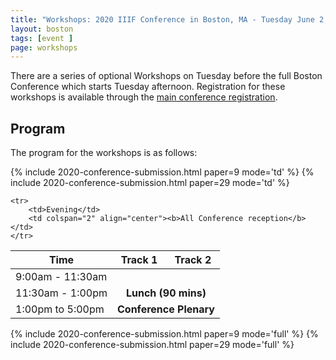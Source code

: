 ```yaml
---
title: "Workshops: 2020 IIIF Conference in Boston, MA - Tuesday June 2, 2020"
layout: boston
tags: [event ]
page: workshops
---
```


There are a series of optional Workshops on Tuesday before the full Boston Conference which starts Tuesday afternoon. Registration for these workshops is available through the [main conference registration][eventbrite].

## Program

The program for the workshops is as follows:

<table class="api-table">
  <thead>
    <tr>
      <th>Time</th>
      <th>Track 1</th>
      <th>Track 2</th>
     </tr>

<!--     <tr>
      <th>Location: Adam-von-Trott-Saal</th>
      <th>Location: Emmy-Noether-Saal</th>
    </tr> -->
  </thead>
  <tbody>
    <tr>
        <td>9:00am - 11:30am</td>
        {% include 2020-conference-submission.html paper=9 mode='td' %}
        {% include 2020-conference-submission.html paper=29 mode='td' %}
    </tr>
    <tr>
        <td>11:30am - 1:00pm</td>
        <td colspan="2" align="center"><b>Lunch (90 mins)</b></td>
    </tr>
    <tr>
        <td>1:00pm to 5:00pm</td>
        <td colspan="2" align="center"><b>Conference Plenary</b></td>
    </tr>
    
    <tr>
        <td>Evening</td>
        <td colspan="2" align="center"><b>All Conference reception</b></td>
    </tr>
  </tbody>
</table>





{% include 2020-conference-submission.html paper=9 mode='full' %}
{% include 2020-conference-submission.html paper=29 mode='full' %}

<script async defer src="https://maps.googleapis.com/maps/api/js?key=AIzaSyABBvwq6o-hTwwlEaLLK7SLLPC0emBOSjE&callback=initMap" ></script>

[eventbrite]: https://www.eventbrite.co.uk/e/2020-iiif-annual-conference-tickets-92771629441